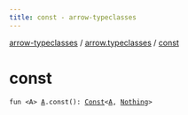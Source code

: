 ```yaml
---
title: const - arrow-typeclasses
---
```


[arrow-typeclasses](../index.html) / [arrow.typeclasses](index.html) / [const](./const.html)

# const

`fun <A> `[`A`](const.html#A)`.const(): `[`Const`](-const/index.html)`<`[`A`](const.html#A)`, `[`Nothing`](https://kotlinlang.org/api/latest/jvm/stdlib/kotlin/-nothing/index.html)`>`
